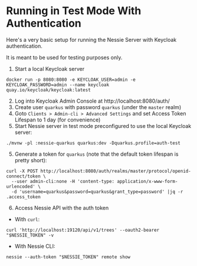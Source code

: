 # Running in Test Mode With Authentication

Here's a very basic setup for running the Nessie Server with Keycloak authentication.

It is meant to be used for testing purposes only.

1. Start a local Keycloak server
  ```shell
  docker run -p 8080:8080 -e KEYCLOAK_USER=admin -e KEYCLOAK_PASSWORD=admin --name keycloak quay.io/keycloak/keycloak:latest
  ```
2. Log into Keycloak Admin Console at http://localhost:8080/auth/
3. Create user `quarkus` with password `quarkus` (under the `master` realm)
4. Goto `Clients > Admin-cli > Advanced Settings` and set Access Token Lifespan to 1 day (for convenience)
5. Start Nessie server in test mode preconfigured to use the local Keycloak server:
```shell
./mvnw -pl :nessie-quarkus quarkus:dev -Dquarkus.profile=auth-test
```
5. Generate a token for `quarkus` (note that the default token lifespan is pretty short):
```shell
curl -X POST http://localhost:8080/auth/realms/master/protocol/openid-connect/token \
  --user admin-cli:none -H 'content-type: application/x-www-form-urlencoded' \
  -d 'username=quarkus&password=quarkus&grant_type=password' |jq -r .access_token
```
6. Access Nessie API with the auth token
  * With `curl`:
```shell
curl 'http://localhost:19120/api/v1/trees' --oauth2-bearer "$NESSIE_TOKEN" -v
```
  * With Nessie CLI:
```shell
nessie --auth-token "$NESSIE_TOKEN" remote show
```
